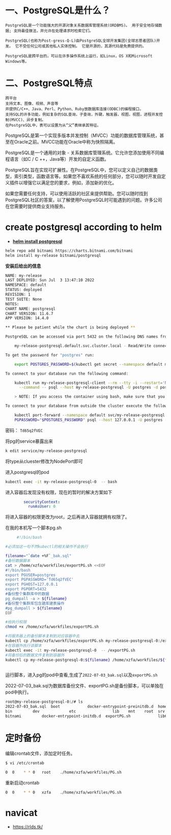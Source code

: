 
# 一、PostgreSQL是什么？
```
PostgreSQL是一个功能强大的开源对象关系数据库管理系统(ORDBMS)。 用于安全地存储数据; 支持最佳做法，并允许在处理请求时检索它们。

PostgreSQL(也称为Post-gress-Q-L)由PostgreSQL全球开发集团(全球志愿者团队)开发。 它不受任何公司或其他私人实体控制。 它是开源的，其源代码是免费提供的。

PostgreSQL是跨平台的，可以在许多操作系统上运行，如Linux，OS X和Microsoft Windows等。
```
 
# 二、PostgreSQL特点
```
跨平台
支持文本、图像、视频、声音等
并提供C/C++、Java、Perl、Python、Ruby放数据库连接(ODBC)的编程接口。
支持SQL的许多功能，例如复杂的SQL查询，子查询，外键，触发器，视图，视图，进程并发控制(MVCC)、异步复制。
在PostgreSQL中，表可以设置为从“父”表继承其特征。
```
PostgreSQL是第一个实现多版本并发控制（MVCC）功能的数据库管理系统，甚至在Oracle之前。MVCC功能在Oracle中称为快照隔离。

PostgreSQL是一个通用的对象 - 关系数据库管理系统。它允许您添加使用不同编程语言（如C / C ++，Java等）开发的自定义函数。

PostgreSQL旨在实现可扩展性。在PostgreSQL中，您可以定义自己的数据类型，索引类型，函数语言等。如果您不喜欢系统的任何部分，您可以随时开发自定义插件以增强它以满足您的要求，例如，添加新的优化。

如果您需要任何支持，可以使用活跃的社区来提供帮助。您可以随时找到PostgreSQL社区的答案，以了解使用PostgreSQL时可能遇到的问题。许多公司在您需要时提供商业支持服务。


# create postgresql according to helm

*  **[helm install postgresql](https://artifacthub.io/packages/helm/bitnami/postgresql)**
```sh
helm repo add bitnami https://charts.bitnami.com/bitnami
helm install my-release bitnami/postgresql
```

**安装后给出的信息**
```sh
NAME: my-release
LAST DEPLOYED: Sun Jul  3 13:47:10 2022
NAMESPACE: default
STATUS: deployed
REVISION: 1
TEST SUITE: None
NOTES:
CHART NAME: postgresql
CHART VERSION: 11.6.7
APP VERSION: 14.4.0

** Please be patient while the chart is being deployed **

PostgreSQL can be accessed via port 5432 on the following DNS names from within your cluster:

    my-release-postgresql.default.svc.cluster.local - Read/Write connection

To get the password for "postgres" run:

    export POSTGRES_PASSWORD=$(kubectl get secret --namespace default my-release-postgresql -o jsonpath="{.data.postgres-password}" | base64 -d)

To connect to your database run the following command:

    kubectl run my-release-postgresql-client --rm --tty -i --restart='Never' --namespace default --image docker.io/bitnami/postgresql:14.4.0-debian-11-r0 --env="PGPASSWORD=$POSTGRES_PASSWORD" \
      --command -- psql --host my-release-postgresql -U postgres -d postgres -p 5432

    > NOTE: If you access the container using bash, make sure that you execute "/opt/bitnami/scripts/postgresql/entrypoint.sh /bin/bash" in order to avoid the error "psql: local user with ID 1001} does not exist"

To connect to your database from outside the cluster execute the following commands:

    kubectl port-forward --namespace default svc/my-release-postgresql 5432:5432 &
    PGPASSWORD="$POSTGRES_PASSWORD" psql --host 127.0.0.1 -U postgres -d postgres -p 5432

```

密码：   `Td65q2fVEC`

将pg的service暴露出来
```sh
k edit service/my-release-postgresql
```
将type从cluester修改为NodePort即可

进入postgresql的pod
```sh
kubectl exec -it my-release-postgresql-0  -- bash
```

进入容器后发现没有权限，现在的暂时的解决方案如下
```yaml
        securityContext:
          runAsUser: 0
```
将进入容器的权限更改为root，之后再进入容器就拥有权限了。

在我的本机写一个脚本pg.sh
```sh
     #!/bin/bash

#必须加这一句不然kubectl的相关操作不会执行

filename="`date +%F`_bak.sql" 
#备份数据脚本
cat > /home/xzfa/workfiles/exportPG.sh <<EOF
#!/bin/bash
export PGUSER=postgres
export PGPASSWORD='Td65q2fVEC'
export PGHOST=127.0.0.1
export PGPORT=5432
#备份整个集群库中的数据
pg_dumpall -a > ${filename}
#备份整个集群库包含建库建表操作
#pg_dumpall > ${filename}
EOF

#给执行权限
chmod +x /home/xzfa/workfiles/exportPG.sh

#将服务器上的备份脚本复制到对应容器中去
kubectl cp /home/xzfa/workfiles/exportPG.sh my-release-postgresql-0:/exportPG.sh
#在容器外执行该脚本
kubectl exec -it my-release-postgresql-0  -- /exportPG.sh
#将备份后的数据文件复制到容器外
kubectl cp my-release-postgresql-0:${filename} /home/xzfa/workfiles/${filename}
                                                                          
```

运行脚本，进入pg的pod中查看,生成了`2022-07-03_bak.sql`以及`exportPG.sh`

2022-07-03_bak.sql为数据库备份文件、exportPG.sh是备份脚本，可以单独在pod中执行。
```sh
root@my-release-postgresql-0:/# ls
2022-07-03_bak.sql  boot			docker-entrypoint-preinitdb.d  home   media  proc  sbin  tmp
bin		    dev				etc			       lib    mnt    root  srv	 usr
bitnami		    docker-entrypoint-initdb.d	exportPG.sh		       lib64  opt    run   sys	 var
```



# 定时备份
编辑crontab文件，添加定时任务。
```sh
$ vi /etc/crontab

0  0    * * 0   root    ./home/xzfa/workfiles/PG.sh

```
重新启动crontab
```sh
0  0    * * 0   xzfa    ./home/xzfa/workfiles/PG.sh
```

# navicat
* https://rlds.tk/